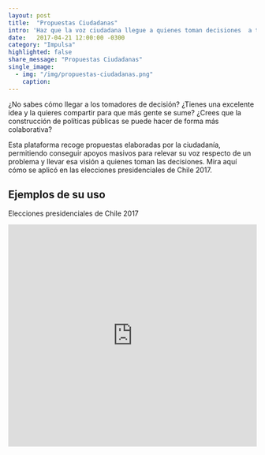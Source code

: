```yaml
---
layout: post
title:  "Propuestas Ciudadanas"
intro: 'Haz que la voz ciudadana llegue a quienes toman decisiones  a través de propuestas digitales y públicas.'
date:   2017-04-21 12:00:00 -0300
category: "Impulsa"
highlighted: false
share_message: "Propuestas Ciudadanas"
single_image:
  - img: "/img/propuestas-ciudadanas.png"
    caption:
---
```

¿No sabes cómo llegar a los tomadores de decisión? ¿Tienes una excelente idea y la quieres compartir para que más gente se sume? ¿Crees que la construcción de políticas públicas se puede hacer de forma más colaborativa?

Esta plataforma recoge propuestas elaboradas por la ciudadanía, permitiendo conseguir apoyos masivos para relevar su voz respecto de un problema y llevar esa visión a quienes toman las decisiones. Mira aquí cómo se aplicó en las elecciones presidenciales de Chile 2017.

## Ejemplos de su  uso
Elecciones presidenciales de Chile 2017
<iframe width="100%" height="450" src="https://www.youtube.com/embed/UKcVJ-bfr44?rel=0&amp;showinfo=0" frameborder="0" allow="autoplay; encrypted-media" allowfullscreen></iframe>
